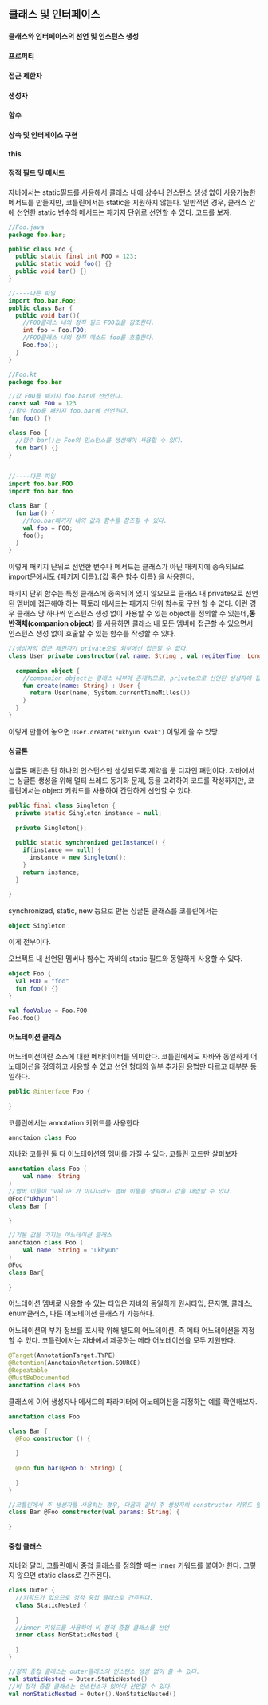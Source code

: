 ## 클래스 및 인터페이스

#### 클래스와 인터페이스의 선언 및 인스턴스 생성

#### 프로퍼티

#### 접근 제한자

#### 생성자

#### 함수

#### 상속 및 인터페이스 구현

#### this

#### 정적 필드 및 메서드

자바에서는 static필드를 사용해서 클래스 내에 상수나 인스턴스 생성 없이 사용가능한 메서드를 만들지만, 코틀린에서는 static을 지원하지 않는다. 일반적인 경우, 클래스 안에 선언한 static 변수와 메서드는 패키지 단위로 선언할 수 있다. 코드를 보자.

```java
//Foo.java
package foo.bar;

public class Foo {
  public static final int FOO = 123;
  public static void foo() {}
  public void bar() {}
}

//----다른 파일
import foo.bar.Foo;
public class Bar {
  public void bar(){
    //FOO클래스 내의 정적 필드 FOO값을 참조한다.
    int foo = Foo.FOO;
    //FOO클래스 내의 정적 메소드 foo를 호출한다.
    Foo.foo();
  }
}
```

```kotlin
//Foo.kt
package foo.bar

//값 FOO를 패키지 foo.bar에 선언한다.
const val FOO = 123
//함수 foo를 패키지 foo.bar에 선언한다.
fun foo() {}

class Foo {
  //함수 bar()는 Foo의 인스턴스를 생성해야 사용할 수 있다.
  fun bar() {}
}


//----다른 파일
import foo.bar.FOO
import foo.bar.foo

class Bar {
  fun bar() {
    //foo.bar패키지 내의 값과 함수를 참조할 수 있다.
    val foo = FOO;
    foo();
  }
}
```

이렇게 패키지 단위로 선언한 변수나 메서드는 클래스가 아닌 패키지에 종속되므로 import문에서도 {패키지 이름}.{값 혹은 함수 이름} 을 사용한다.  

패키지 단위 함수는 특정 클래스에 종속되어 있지 않으므로 클래스 내 private으로 선언된 멤버에 접근해야 하는 팩토리 메서드는 패키지 단위 함수로 구현 할 수 없다. 이런 경우 클래스 당 하나씩 인스턴스 생성 없이 사용할 수 있는 object를 정의할 수 있는데,**동반객체(companion object)** 를 사용하면 클래스 내 모든 멤버에 접근할 수 있으면서 인스턴스 생성 없이 호출할 수 있는 함수를 작성할 수 있다. 

```kotlin
//생성자의 접근 제한자가 private으로 외부에선 접근할 수 없다.
class User private constructor(val name: String , val regiterTime: Long) {
  
  companion object {
    //companion object는 클래스 내부에 존재하므로, private으로 선언된 생성자에 접근할 수 있다.
    fun create(name: String) : User {
      return User(name, System.currentTimeMilles())
    }
  }
}
```

이렇게 만들어 놓으면 `User.create("ukhyun Kwak")` 이렇게 쓸 수 있당.

#### 싱글톤

싱글톤 패턴은 단 하나의 인스턴스만 생성되도록 제약을 둔 디자인 패턴이다. 자바에서는 싱글톤 생성을 위해 멀티 쓰레드 동기화 문제, 등을 고려하여 코드를 작성하지만, 코틀린에서는 object 키워드를 사용하여 간단하게 선언할 수 있다.

```java
public final class Singleton {
  private static Singleton instance = null;
  
  private Singleton{};
  
  public static synchronized getInstance() {
    if(instance == null) {
      instance = new Singleton();
    }
    return instance;
  }

}
```

synchronized, static, new 등으로 만든 싱글톤 클래스를 코틀린에서는

```kotlin
object Singleton
```

이게 전부이다.

오브젝트 내 선언된 멤버나 함수는 자바의 static 필드와 동일하게 사용할 수 있다.

```kotlin
object Foo {
  val FOO = "foo"
  fun foo() {}
}

val fooValue = Foo.FOO
Foo.foo()
```

#### 어노테이션 클래스

어노테이션이란 소스에 대한 메타데이터를 의미한다. 코틀린에서도 자바와 동일하게 어노테이션을 정의하고 사용할 수 있고 선언 형태와 일부 추가된 용법만 다르고 대부분 동일하다.

```java
public @interface Foo {
  
}
```

코를린에서는 annotation 키워드를 사용한다.

```kotlin
annotaion class Foo
```

자바와 코틀린 둘 다 어노테이션의 멤버를 가질 수 있다. 코틀린 코드만 살펴보자

```kotlin
annotation class Foo (
	val name: String
)
//멤버 이름이 'value'가 아니더라도 멤버 이름을 생략하고 값을 대입할 수 있다.
@Foo("ukhyun")
class Bar {
  
}

//기본 값을 가지는 어노테이션 클래스
annotaion class Foo (
	val name: String = "ukhyun"
)
@Foo
class Bar{
  
}
```

어노테이션 멤버로 사용할 수 있는 타입은 자바와 동일하게 원시타입, 문자열, 클래스, enum클래스, 다른 어노테이션 클래스가 가능하다.

어노테이션의 부가 정보를 포시학 위해 별도의 어노테이션, 즉 메타 어노테이션을 지정할 수 있다. 코틀린에서는 자바에서 제공하는 메타 어노테이션을 모두 지원한다.

```kotlin
@Target(AnnotationTarget.TYPE)
@Retention(AnnotaionRetention.SOURCE)
@Repeatable
@MustBeDocumented
annotation class Foo
```

클래스에 이어 생성자나 메서드의 파라미터에 어노테이션을 지정하는 예를 확인해보자. 

```kotlin
annotation class Foo

class Bar {
  @Foo constructor () {
    
  }
  
  @Foo fun bar(@Foo b: String) {
    
  }
}

//코틀린에서 주 생성자를 사용하는 경우, 다음과 같이 주 생성자의 constructor 키워드 앞에 어노테이션을 넣어준다.
class Bar @Foo constructor(val params: String) {
  
}
```

#### 중첩 클래스

자바와 달리, 코틀린에서 중첩 클래스를 정의할 때는 inner 키워드를 붙여야 한다. 그렇지 않으면 static class로 간주된다.

```kotlin
class Outer {
  //키워드가 없으므로 정적 중첩 클래스로 간주된다.
  class StaticNested {
    
  }
  //inner 키워드를 사용하여 비 정적 중첩 클래스를 선언
  inner class NonStaticNested {
    
  }
}

//정적 중첩 클래스는 outer클래스의 인스턴스 생성 없이 쓸 수 있다.
val staticNested = Outer.StaticNested()
//비 정적 중첩 클래스는 인스턴스가 있어야 선언할 수 있다.
val nonStaticNested = Outer().NonStaticNested()
```





